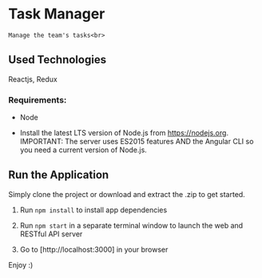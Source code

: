 # Task Manager
    Manage the team's tasks<br>

## Used Technologies
Reactjs, Redux

### Requirements:
- Node
* Install the latest LTS version of Node.js from https://nodejs.org. IMPORTANT: The server uses ES2015 features AND the Angular CLI so you need a current version of Node.js.

## Run the Application
Simply clone the project or download and extract the .zip to get started.

1. Run `npm install` to install app dependencies

2. Run `npm start` in a separate terminal window to launch the web and RESTful API server

3. Go to [http://localhost:3000] in your browser 

Enjoy :)